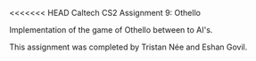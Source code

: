 <<<<<<< HEAD
Caltech CS2 Assignment 9: Othello

Implementation of the game of Othello between to AI's.

This assignment was completed by Tristan Née and Eshan Govil.
